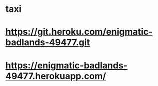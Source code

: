 # taxi
# https://git.heroku.com/enigmatic-badlands-49477.git
# https://enigmatic-badlands-49477.herokuapp.com/
